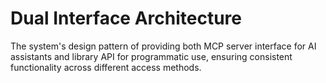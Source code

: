 # Dual Interface Architecture

The system's design pattern of providing both MCP server interface for AI assistants and library API for programmatic use, ensuring consistent functionality across different access methods.
